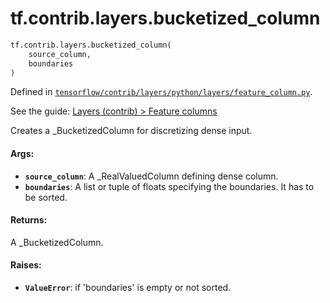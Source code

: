 <div itemscope itemtype="http://developers.google.com/ReferenceObject">
<meta itemprop="name" content="tf.contrib.layers.bucketized_column" />
</div>

# tf.contrib.layers.bucketized_column

``` python
tf.contrib.layers.bucketized_column(
    source_column,
    boundaries
)
```



Defined in [`tensorflow/contrib/layers/python/layers/feature_column.py`](https://www.tensorflow.org/code/tensorflow/contrib/layers/python/layers/feature_column.py).

See the guide: [Layers (contrib) > Feature columns](../../../../../api_guides/python/contrib.layers.md#Feature_columns)

Creates a _BucketizedColumn for discretizing dense input.

#### Args:

* <b>`source_column`</b>: A _RealValuedColumn defining dense column.
* <b>`boundaries`</b>: A list or tuple of floats specifying the boundaries. It has to
    be sorted.


#### Returns:

A _BucketizedColumn.


#### Raises:

* <b>`ValueError`</b>: if 'boundaries' is empty or not sorted.